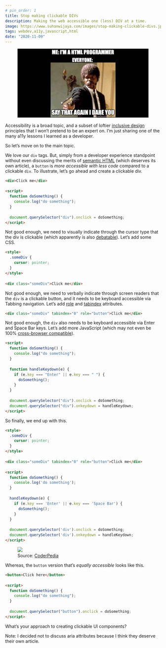 ```yaml
---
# pin_order: 1
title: Stop making clickable DIVs
description: Making the web accessible one (less) DIV at a time.
image: https://www.suhanwijaya.com/images/stop-making-clickable-divs.jpeg
tags: webdev,a11y,javascript,html
date: "2020-11-09"
---
```


<figure>
	<img src='/images/stop-making-clickable-divs.jpeg'>
</figure>

Accessibility is a broad topic, and a subset of loftier [inclusive design](https://www.microsoft.com/design/inclusive/) principles that I won’t pretend to be an expert on. I’m just sharing one of the many a11y lessons I learned as a developer.

So let’s move on to the main topic.

We love our `div` tags. But, simply from a developer experience standpoint without even discussing the merits of [semantic HTML](https://developer.mozilla.org/en-US/docs/Glossary/Semantics#Semantics_in_HTML) (which deserves its own article), a `button` is _more accessible with less code_ compared to a clickable `div`. To illustrate, let’s go ahead and create a clickable div.

```html
<div>Click me</div>

<script>
  function doSomething() {
    console.log("do something");
  }

  document.querySelector("div").onclick = doSomething;
</script>
```

Not good enough, we need to visually indicate through the cursor type that the div is clickable (which apparently is also [debatable](https://medium.com/simple-human/buttons-shouldnt-have-a-hand-cursor-b11e99ca374b)). Let’s add some CSS.

```html
<style>
  .someDiv {
    cursor: pointer;
  }
</style>

<div class="someDiv">Click me</div>
```

Not good enough, we need to verbally indicate through screen readers that the `div` is a clickable button, and it needs to be keyboard accessible via Tabbing navigation. Let’s add [role](https://developer.mozilla.org/en-US/docs/Web/Accessibility/ARIA/Roles/button_role) and [tabindex](https://developer.mozilla.org/en-US/docs/Web/HTML/Global_attributes/tabindex) attributes.

```html
<div class="someDiv" tabindex="0" role="button">Click me</div>
```

Not good enough, the `div` also needs to be keyboard accessible via Enter and Space Bar keys. Let’s add more JavaScript (which may not even be 100% [cross-browser compatible](https://developer.mozilla.org/en-US/docs/Web/API/KeyboardEvent/key/Key_Values#Whitespace_keys)).

```html
<script>
  function doSomething() {
    console.log("do something");
  }

  function handleKeydown(e) {
    if (e.key === "Enter" || e.key === " ") {
      doSomething();
    }
  }

  document.querySelector("div").onclick = doSomething;
  document.querySelector("div").onkeydown = handleKeydown;
</script>
```

So finally, we end up with this.

```html
<style>
  .someDiv {
    cursor: pointer;
  }
</style>

<div class="someDiv" tabindex="0" role="button">Click me</div>

<script>
  function doSomething() {
    console.log('do something');
  }

  handleKeydown(e) {
    if (e.key === 'Enter' || e.key === 'Space Bar') {
      doSomething();
    }
  }

  document.querySelector('div').onclick = doSomething;
  document.querySelector('div').onkeydown = handleKeydown;
</script>
```

<figure>
	<img src='https://cdn-images-1.medium.com/max/894/1*mQeROU_hw38oCDgFGZnzLw.jpeg'>
	<figcaption>Source: <a href="https://www.thecoderpedia.com/blog/programming-memes/">CoderPedia</a></figcaption>
</figure>

Whereas, the `button` version that’s _equally accessible_ looks like this.

```html
<button>Click here</button>

<script>
  function doSomething() {
    console.log("do something");
  }

  document.querySelector("button").onclick = doSomething;
</script>
```

What’s your approach to creating clickable UI components?

Note: I decided not to discuss aria attributes because I think they deserve their own article.
